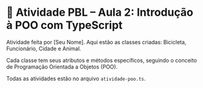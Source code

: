 # 🧠 Atividade PBL – Aula 2: Introdução à POO com TypeScript

Atividade feita por [Seu Nome].
Aqui estão as classes criadas: Bicicleta, Funcionário, Cidade e Animal.

Cada classe tem seus atributos e métodos específicos,
seguindo o conceito de Programação Orientada a Objetos (POO).

Todas as atividades estão no arquivo `atividade-poo.ts`.
